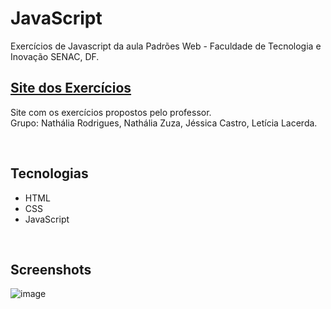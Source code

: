 # JavaScript
Exercícios de Javascript da aula Padrões Web - Faculdade de Tecnologia e Inovação SENAC, DF.
<br/>

## [Site dos Exercícios](https://nathrds.github.io/javascript-padroesWeb/index.html)
Site com os exercícios propostos pelo professor. <br/>
Grupo: Nathália Rodrigues, Nathália Zuza, Jéssica Castro, Letícia Lacerda.

<br/>

## Tecnologias
* HTML
* CSS
* JavaScript

<br/>

## Screenshots
![image](https://github.com/Nathrds/javascript-padroesWeb/assets/106173624/39bfea0d-d75f-4076-80f1-bea1d77be616)
